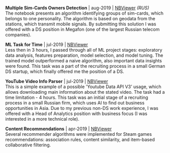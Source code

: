 **Multiple Sim-Cards Owners Detection** | aug-2019 | [NBViewer](https://nbviewer.jupyter.org/github/adrofa/portfolio/blob/master/jupyter_notebooks/multiple_sim_cards_owners_detection/multiple_sim_cards_owners_detection.ipynb) *(RUS)*
<br/>The notebook presents an algorithm identifying groups of sim-cards, which belongs to one personality. The algorithm is based on geodata from the stations, which transmit mobile signals. By submitting this solution I was offered with a DS position in Megafon (one of the largest Russian telecom companies).

**ML Task for Time** | jul-2019 | [NBViewer](https://nbviewer.jupyter.org/github/adrofa/portfolio/blob/master/jupyter_notebooks/task_for_time/task_for_time.ipynb)
<br/>Less then in 3 hours, I passed through all of ML project stages: exploratory data analysis, features preparation, model selection, and model tuning. The trained model outperformed a naive algorithm, also important data insights were found. This task was a part of the recruiting process in a small German DS startup, which finally offered me the position of a DS.

**YouTube Video Info Parser** | jul-2019 | [NBViewer](https://nbviewer.jupyter.org/github/adrofa/portfolio/blob/master/jupyter_notebooks/youtube_parser/youtube_parser.ipynb)
<br/>This is a simple example of a possible 'Youtube Data API V3' usage, which allows downloading main information about the stated video. The task had a time limitation - 4 hours. This task was an initial stage of a recruiting process in a small Russian firm, which uses AI to find out business opportunities in Asia. Due to my previous non-DS work experience, I was offered with a Head of Analytics position with business focus (I was interested in a more technical role).

**Content Recommendations** | apr-2019 | [NBViewer](https://nbviewer.jupyter.org/github/adrofa/portfolio/blob/master/jupyter_notebooks/recommender_systems/recommender_systems.ipynb)
<br/>Several recommender algorithms were implemented for Steam games recommendations: association rules, content similarity, and item-based collaborative filtering.
